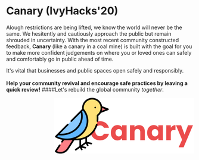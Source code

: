 # Canary (IvyHacks'20)

Alough restrictions are being lifted, we know the world will never be the same.
We hesitently and cautiously approach the public but remain shrouded in uncertainty. 
With the most recent community constructed feedback, **Canary** (like a canary in a coal mine) 
is built with the goal for you to make more confident judgements on where
you or loved ones can safely and comfortably go in public ahead of time.

It's vital that businesses and public spaces open safely and responsibly. <br></br>
**Help your community revival and encourage safe practices by leaving a quick review!**
####Let's rebuild the global community *together*.

<img align="right" src="my-app/src/svg/logo.svg">

